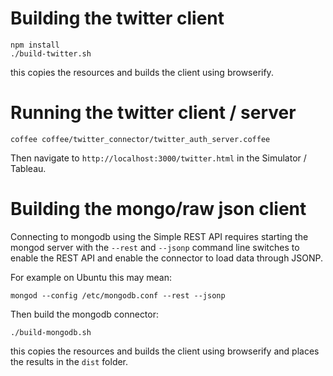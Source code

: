# Building the twitter client

```
npm install
./build-twitter.sh
```

this copies the resources and builds the client using browserify.

# Running the twitter client / server

```
coffee coffee/twitter_connector/twitter_auth_server.coffee
```

Then navigate to ```http://localhost:3000/twitter.html``` in the
Simulator / Tableau.

# Building the mongo/raw json client

Connecting to mongodb using the Simple REST API requires starting the
mongod server with the ```--rest``` and ```--jsonp``` command line
switches to enable the REST API and enable the connector to load data
through JSONP.


For example on Ubuntu this may mean:

```
mongod --config /etc/mongodb.conf --rest --jsonp
```

Then build the mongodb connector:

```
./build-mongodb.sh
```

this copies the resources and builds the client using browserify and
places the results in the ```dist``` folder.

